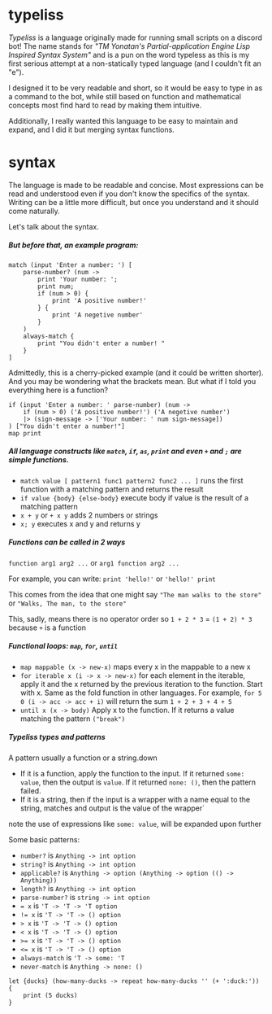 # typeliss

*Typeliss* is a language originally made for running small scripts on a discord bot!
The name stands for *"TM Yonatan's Partial-application Engine Lisp Inspired Syntax System"* and is a pun on the word typeless as this is my first serious attempt at a non-statically typed language (and I couldn't fit an "e").

I designed it to be very readable and short, so it would be easy to type in as a command to the bot, while still based on function and mathematical concepts most find hard to read by making them intuitive. 

Additionally, I really wanted this language to be easy to maintain and expand, and I did it but merging syntax functions. 

# syntax

The language is made to be readable and concise.
Most expressions can be read and understood even if you don't know the specifics of the syntax.
Writing can be a little more difficult, but once you understand and it should come naturally.

Let's talk about the syntax. 
##### But before that, an example program: 
```
match (input 'Enter a number: ') [
    parse-number? (num -> 
        print 'Your number: ';
        print num;
        if (num > 0) {
        	print 'A positive number!'
        } {
        	print 'A negetive number'
        }
    )
    always-match { 
    	print "You didn't enter a number! "
    }
]
```
Admittedly, this is a cherry-picked example (and it could be written shorter). And you may be wondering what the brackets mean. But what if I told you everything here is a function? 

```
if (input 'Enter a number: ' parse-number) (num -> 
	if (num > 0) ('A positive number!') ('A negetive number') 
    |> (sign-message -> ['Your number: ' num sign-message])
) ["You didn't enter a number!"]
map print
```

##### All language constructs like `match`, `if`, `as`, `print` and even `+` and `;` are simple functions. 

* `match value [ pattern1 func1 pattern2 func2 ... ]` runs the first function with a matching pattern and returns the result 
* `if value {body} {else-body}` execute body if value is the result of a matching pattern
* `x + y` or `+ x y` adds 2 numbers or strings
* `x; y` executes x and y and returns y

##### Functions can be called in 2 ways 

`function arg1 arg2 ...` or `arg1 function arg2 ...`

For example, you can write: `print 'hello!'` or `'hello!' print`

This comes from the idea that one might say `"The man walks to the store"` or `"Walks, The man, to the store"`

This, sadly, means there is no operator order so `1 + 2 * 3` = `(1 + 2) * 3` because `+` is a function

##### Functional loops: `map`, `for`, `until`

* `map mappable (x -> new-x)` maps every x in the mappable to a new x
* `for iterable x (i -> x -> new-x)` for each element in the iterable, apply it and the x returned by the previous iteration to the function. Start with x. Same as the fold function in other languages. For example, `for 5 0 (i -> acc -> acc + i)` will return the sum `1 + 2 + 3 + 4 + 5`
* `until x (x -> body)` Apply x to the function. If it returns a value matching the pattern `("break")`

##### Typeliss types and patterns

A pattern usually a function or a string.down

* If it is a function, apply the function to the input. If it returned `some: value`, then the output is `value`. If it returned `none: ()`, then the pattern failed. 
* If it is a string, then if the input is a wrapper with a name equal to the string, matches and output is the value of the wrapper`

note the use of expressions like `some: value`, will be expanded upon further 

Some basic patterns: 
* `number?` is `Anything -> int option`
* `string?` is `Anything -> int option`
* `applicable?` is `Anything -> option (Anything -> option (() -> Anything))`
* `length?` is `Anything -> int option`
* `parse-number?` is `string -> int option`
* `= x`  is `'T -> 'T -> 'T option`
* `!= x` is `'T -> 'T -> () option`
* `> x`  is `'T -> 'T -> () option`
* `< x`  is `'T -> 'T -> () option`
* `>= x` is `'T -> 'T -> () option`
* `<= x` is `'T -> 'T -> () option`
* `always-match` is `'T -> some: 'T`
* `never-match` is `Anything -> none: ()`

```
let {ducks} (how-many-ducks -> repeat how-many-ducks '' (+ ':duck:')) {
    print (5 ducks)
}
```
